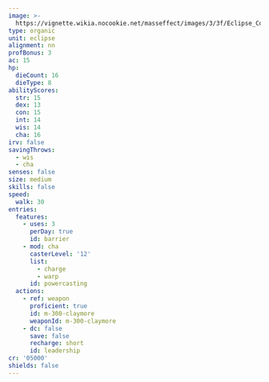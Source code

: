 ```yaml
---
image: >-
  https://vignette.wikia.nocookie.net/masseffect/images/3/3f/Eclipse_Commando.png/revision/latest?cb=20100625014253
type: organic
unit: eclipse
alignment: nn
profBonus: 3
ac: 15
hp:
  dieCount: 16
  dieType: 8
abilityScores:
  str: 15
  dex: 13
  con: 15
  int: 14
  wis: 14
  cha: 16
irv: false
savingThrows:
  - wis
  - cha
senses: false
size: medium
skills: false
speed:
  walk: 30
entries:
  features:
    - uses: 3
      perDay: true
      id: barrier
    - mod: cha
      casterLevel: '12'
      list:
        - charge
        - warp
      id: powercasting
  actions:
    - ref: weapon
      proficient: true
      id: m-300-claymore
      weaponId: m-300-claymore
    - dc: false
      save: false
      recharge: short
      id: leadership
cr: '05000'
shields: false
---
```

